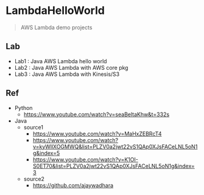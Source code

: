 # LambdaHelloWorld
> AWS Lambda demo projects

## Lab
- Lab1 : Java AWS Lambda hello world
- Lab2 : Java AWS Lambda with AWS core pkg
- Lab3 : Java AWS Lambda with Kinesis/S3

## Ref
- Python
	- https://www.youtube.com/watch?v=seaBeltaKhw&t=332s
- Java
	- source1
		- https://www.youtube.com/watch?v=MaHxZEBRcT4
		- https://www.youtube.com/watch?v=kyWllXOGMWQ&list=PLZV0a2jwt22vS1QAp0XJsFACeLNL5oN1g&index=5
		- https://www.youtube.com/watch?v=K1OI-S0ET70&list=PLZV0a2jwt22vS1QAp0XJsFACeLNL5oN1g&index=3
	- source2
		- https://github.com/ajaywadhara